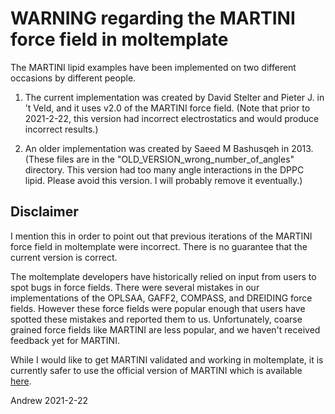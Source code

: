 WARNING regarding the MARTINI force field in moltemplate
====================

The MARTINI lipid examples have been implemented on two different
occasions by different people.

1) The current implementation was created by David Stelter and
Pieter J. in ’t Veld, and it uses v2.0 of the MARTINI force field.
(Note that prior to 2021-2-22, this version had incorrect electrostatics
and would produce incorrect results.)

2) An older implementation was created by Saeed M Bashusqeh in 2013.
(These files are in the "OLD_VERSION_wrong_number_of_angles" directory.
This version had too many angle interactions in the DPPC lipid.
Please avoid this version.  I will probably remove it eventually.)

## Disclaimer

I mention this in order to point out that previous iterations
of the MARTINI force field in moltemplate were incorrect.
There is no guarantee that the current version is correct.

The moltemplate developers have historically relied on input from
users to spot bugs in force fields.  There were several mistakes in our
implementations of the OPLSAA, GAFF2, COMPASS, and DREIDING force fields.
However these force fields were popular enough that users have spotted
these mistakes and reported them to us.  Unfortunately, coarse grained
force fields like MARTINI are less popular, and we haven't received
feedback yet for MARTINI.

While I would like to get MARTINI validated and working in moltemplate,
it is currently safer to use the official version of MARTINI
which is available [here](http://cgmartini.nl).

Andrew 2021-2-22
